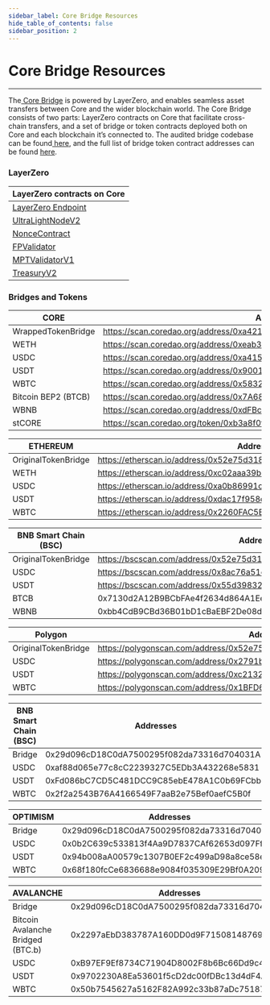 ```yaml
---
sidebar_label: Core Bridge Resources
hide_table_of_contents: false
sidebar_position: 2
---
```


# Core Bridge Resources

---

The[ Core Bridge](https://bridge.coredao.org/) is powered by LayerZero, and enables seamless asset transfers between Core and the wider blockchain world. The Core Bridge consists of two parts: LayerZero contracts on Core that facilitate cross-chain transfers, and a set of bridge or token contracts deployed both on Core and each blockchain it’s connected to. The audited bridge codebase can be found[ here](https://github.com/LayerZero-Labs/wrapped-asset-bridge), and the full list of bridge token contract addresses can be found [here](./core-bridge-resources.md).

### LayerZero

| LayerZero contracts on Core                                                                       |
| ------------------------------------------------------------------------------------------------- |
| [LayerZero Endpoint](https://scan.coredao.org/address/0x9740ff91f1985d8d2b71494ae1a2f723bb3ed9e4) |
| [UltraLightNodeV2](https://scan.coredao.org/address/0x66a71dcef29a0ffbdbe3c6a460a3b5bc225cd675)   |
| [NonceContract](https://scan.coredao.org/address/0x2d61dcdd36f10b22176e0433b86f74567d529aaa)      |
| [FPValidator](https://scan.coredao.org/address/0x3c2269811836af69497e5f486a85d7316753cf62)        |
| [MPTValidatorV1](https://scan.coredao.org/address/0xb6319cc6c8c27a8f5daf0dd3df91ea35c4720dd7)     |
| [TreasuryV2](https://scan.coredao.org/address/0x5b19bd330a84c049b62d5b0fc2ba120217a18c1c)         |

### Bridges and Tokens

| CORE                                    | Addresses                                                                                                                   |
| --------------------------------------- | --------------------------------------------------------------------------------------------------------------------------- |
| WrappedTokenBridge                      | https://scan.coredao.org/address/0xa4218e1f39da4aadac971066458db56e901bcbde |
| WETH                                    | https://scan.coredao.org/address/0xeab3ac417c4d6df6b143346a46fee1b847b50296 |
| USDC                                    | https://scan.coredao.org/address/0xa4151b2b3e269645181dccf2d426ce75fcbdeca9 |
| USDT                                    | https://scan.coredao.org/address/0x900101d06a7426441ae63e9ab3b9b0f63be145f1 |
| WBTC                                    | https://scan.coredao.org/address/0x5832f53d147b3d6Cd4578B9CBD62425C7ea9d0Bd |
| Bitcoin BEP2  (BTCB) | https://scan.coredao.org/address/0x7A6888c85eDBA8E38F6C7E0485212da602761C08 |
| WBNB                                    | https://scan.coredao.org/address/0xdFBc618d3c48e553Cb197F42482A0795bef7fe28 |
| stCORE                                  | https://scan.coredao.org/token/0xb3a8f0f0da9ffc65318aa39e55079796093029ad   |

| ETHEREUM            | Addresses                                                                                               |
| ------------------- | ------------------------------------------------------------------------------------------------------- |
| OriginalTokenBridge | https://etherscan.io/address/0x52e75d318cfb31f9a2edfa2dfee26b161255b233 |
| WETH                | https://etherscan.io/address/0xc02aaa39b223fe8d0a0e5c4f27ead9083c756cc2 |
| USDC                | https://etherscan.io/address/0xa0b86991c6218b36c1d19d4a2e9eb0ce3606eb48 |
| USDT                | https://etherscan.io/address/0xdac17f958d2ee523a2206206994597c13d831ec7 |
| WBTC                | https://etherscan.io/address/0x2260FAC5E5542a773Aa44fBCfeDf7C193bc2C599 |

| BNB Smart Chain (BSC) | Addresses                                                                                              |
| ---------------------------------------- | ------------------------------------------------------------------------------------------------------ |
| OriginalTokenBridge                      | https://bscscan.com/address/0x52e75d318cfb31f9a2edfa2dfee26b161255b233 |
| USDC                                     | https://bscscan.com/address/0x8ac76a51cc950d9822d68b83fe1ad97b32cd580d |
| USDT                                     | https://bscscan.com/address/0x55d398326f99059ff775485246999027b3197955 |
| BTCB                                     | 0x7130d2A12B9BCbFAe4f2634d864A1Ee1Ce3Ead9c                                                             |
| WBNB                                     | 0xbb4CdB9CBd36B01bD1cBaEBF2De08d9173bc095c                                                             |

| Polygon             | Addresses                                                                                                  |
| ------------------- | ---------------------------------------------------------------------------------------------------------- |
| OriginalTokenBridge | https://polygonscan.com/address/0x52e75d318cfb31f9a2edfa2dfee26b161255b233 |
| USDC                | https://polygonscan.com/address/0x2791bca1f2de4661ed88a30c99a7a9449aa84174 |
| USDT                | https://polygonscan.com/address/0xc2132d05d31c914a87c6611c10748aeb04b58e8f |
| WBTC                | https://polygonscan.com/address/0x1BFD67037B42Cf73acF2047067bd4F2C47D9BfD6 |

| BNB Smart Chain (BSC) | Addresses                                  |
| ---------------------------------------- | ------------------------------------------ |
| Bridge                                   | 0x29d096cD18C0dA7500295f082da73316d704031A |
| USDC                                     | 0xaf88d065e77c8cC2239327C5EDb3A432268e5831 |
| USDT                                     | 0xFd086bC7CD5C481DCC9C85ebE478A1C0b69FCbb9 |
| WBTC                                     | 0x2f2a2543B76A4166549F7aaB2e75Bef0aefC5B0f |

| OPTIMISM | Addresses                                  |
| -------- | ------------------------------------------ |
| Bridge   | 0x29d096cD18C0dA7500295f082da73316d704031A |
| USDC     | 0x0b2C639c533813f4Aa9D7837CAf62653d097Ff85 |
| USDT     | 0x94b008aA00579c1307B0EF2c499aD98a8ce58e58 |
| WBTC     | 0x68f180fcCe6836688e9084f035309E29Bf0A2095 |

| AVALANCHE                                                            | Addresses                                  |
| -------------------------------------------------------------------- | ------------------------------------------ |
| Bridge                                                               | 0x29d096cD18C0dA7500295f082da73316d704031A |
| Bitcoin Avalanche Bridged (BTC.b) | 0x2297aEbD383787A160DD0d9F71508148769342E3 |
| USDC                                                                 | 0xB97EF9Ef8734C71904D8002F8b6Bc66Dd9c48a6E |
| USDT                                                                 | 0x9702230A8Ea53601f5cD2dc00fDBc13d4dF4A8c7 |
| WBTC                                                                 | 0x50b7545627a5162F82A992c33b87aDc75187B218 |

